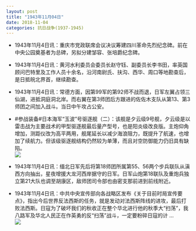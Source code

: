 ```yaml
---
layout: post
title: "1943年11月04日"
date: 2018-11-04
categories: 抗日战争(1937-1945)
---
```


<meta name="referrer" content="no-referrer" />

- 1943年11月4日讯：重庆市党政联席会议决议筹建四川革命先烈纪念碑。前在中央公园奠基者为总碑，另拟分建邹容、张培爵纪念碑。 

- 1943年11月4日讯：黄河水利委员会委员长赵守钰、副委员长李书田，率英国顾问巴特里及工作人员十余名，沿河南尉氏、扶沟、西华、周口等地勘查后，是日抵皖北界首，继续勘查。 

- 1943年11月4日讯：常德方面，因第99军的第92师不战而退，日军左翼占领三仙湖，进抵洞庭洞北岸。而右翼在第3师团后方跟进的佐佐木支队从第13、第3师团之间加入战斗。当日中午攻占公安。 

- #参战装备#日本海军“玉波”号驱逐舰（二）：该舰是夕云级9号舰，夕云级是以雷击战为主要战术的甲型驱逐舰最后量产型号，也是阳炎级改良版。主炮仰角增加，测距仪改为高平两用，舰尾延长以减少海浪阻力，既提升了航速，也增加了续航力。但该级驱逐舰结构仍然较为单薄，而且对空防御能力仍旧具有缺陷。 <br/><img src="https://wx2.sinaimg.cn/large/aca367d8ly1fwvstryff1j20xc0jh76d.jpg" />

- 1943年11月4日讯：缅北日军先后将第18师团所属第55、56两个步兵联队从滇西方向抽出，星夜增援大龙河西岸据守的日军。日军山炮第18联队及重炮兵独立第21大队也调至胡康区，敌师团司令部也由密支那前进到前线附近。 

- 1943年11月4日讯：中共中央宣传部向各战略区发布《关于目前时局宣传要点》，指出今后世界反法西斯的任务，就是发动对法西斯阵线的进攻，最后打败法西斯。日寇为了破坏我们的秋收正在整个华北进行他的秋季大“扫荡”，我八路军及华北人民正在作英勇的反“扫荡”战斗，一定要粉碎日寇的计 ... <br/><img src="https://wx4.sinaimg.cn/large/aca367d8ly1fwvpcrg9e3j20c80ay0st.jpg" />

